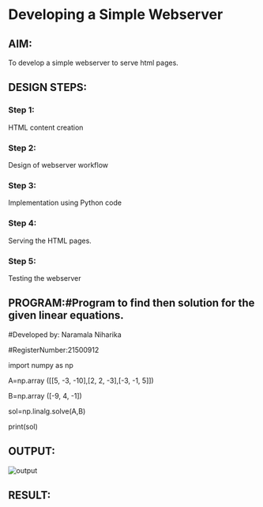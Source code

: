 # Developing a Simple Webserver
## AIM:

To develop a simple webserver to serve html pages.
## DESIGN STEPS:
### Step 1:

HTML content creation
### Step 2:

Design of webserver workflow
### Step 3:

Implementation using Python code
### Step 4:

Serving the HTML pages.
### Step 5:

Testing the webserver
## PROGRAM:#Program to find then solution for the given linear equations.
#Developed by: Naramala Niharika

#RegisterNumber:21500912

import numpy as np

A=np.array ([[5, -3, -10],[2, 2, -3],[-3, -1, 5]])

B=np.array ([-9, 4, -1])

sol=np.linalg.solve(A,B)

print(sol)

## OUTPUT:
![output]()
## RESULT:
